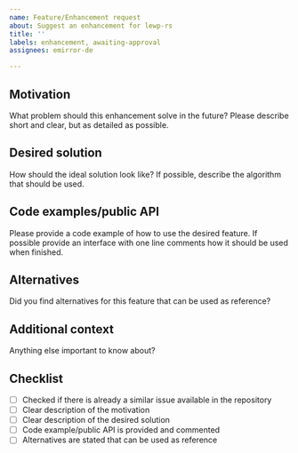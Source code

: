 ```yaml
---
name: Feature/Enhancement request
about: Suggest an enhancement for lewp-rs
title: ''
labels: enhancement, awaiting-approval
assignees: emirror-de

---
```


## Motivation

What problem should this enhancement solve in the future? Please describe short and clear, but as detailed as possible.

## Desired solution

How should the ideal solution look like? If possible, describe the algorithm that should be used.

## Code examples/public API

Please provide a code example of how to use the desired feature. If possible provide an interface with one line comments how it should be used when finished.

## Alternatives

Did you find alternatives for this feature that can be used as reference?

## Additional context

Anything else important to know about?

## Checklist

- [ ] Checked if there is already a similar issue available in the repository
- [ ] Clear description of the motivation
- [ ] Clear description of the desired solution
- [ ] Code example/public API is provided and commented
- [ ] Alternatives are stated that can be used as reference
